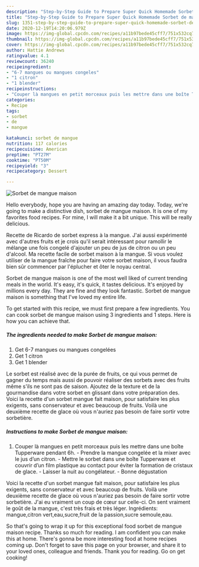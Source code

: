 ```yaml
---
description: "Step-by-Step Guide to Prepare Super Quick Homemade Sorbet de mangue maison"
title: "Step-by-Step Guide to Prepare Super Quick Homemade Sorbet de mangue maison"
slug: 1351-step-by-step-guide-to-prepare-super-quick-homemade-sorbet-de-mangue-maison
date: 2020-12-19T14:20:06.979Z
image: https://img-global.cpcdn.com/recipes/a11b97bede45cff7/751x532cq70/sorbet-de-mangue-maison-photo-principale-de-la-recette.jpg
thumbnail: https://img-global.cpcdn.com/recipes/a11b97bede45cff7/751x532cq70/sorbet-de-mangue-maison-photo-principale-de-la-recette.jpg
cover: https://img-global.cpcdn.com/recipes/a11b97bede45cff7/751x532cq70/sorbet-de-mangue-maison-photo-principale-de-la-recette.jpg
author: Hattie Andrews
ratingvalue: 4.1
reviewcount: 36240
recipeingredient:
- "6-7 mangues ou mangues congeles"
- "1 citron"
- "1 blender"
recipeinstructions:
- "Couper là mangues en petit morceaux puis les mettre dans une boîte Tupperware pendant 6h. Prendre la mangue congelée et la mixer avec le jus d’un citron. Mettre le sorbet dans une boîte Tupperware et couvrir d’un film plastique au contact pour éviter la formation de cristaux de glace. Laisser la nuit au congélateur. Bonne dégustation"
categories:
- Recipe
tags:
- sorbet
- de
- mangue

katakunci: sorbet de mangue 
nutrition: 117 calories
recipecuisine: American
preptime: "PT27M"
cooktime: "PT50M"
recipeyield: "3"
recipecategory: Dessert

---
```



![Sorbet de mangue maison](https://img-global.cpcdn.com/recipes/a11b97bede45cff7/751x532cq70/sorbet-de-mangue-maison-photo-principale-de-la-recette.jpg)

Hello everybody, hope you are having an amazing day today. Today, we're going to make a distinctive dish, sorbet de mangue maison. It is one of my favorites food recipes. For mine, I will make it a bit unique. This will be really delicious.

Recette de Ricardo de sorbet express à la mangue. J&#39;ai aussi expérimenté avec d&#39;autres fruits et je crois qu&#39;il serait intéressant pour ramollir le mélange une fois congelé d&#39;ajouter un peu de jus de citron ou un peu d&#39;alcool. Ma recette facile de sorbet maison à la mangue. Si vous voulez utiliser de la mangue fraîche pour faire votre sorbet maison, il vous faudra bien sûr commencer par l&#39;éplucher et ôter le noyau central.

Sorbet de mangue maison is one of the most well liked of current trending meals in the world. It's easy, it's quick, it tastes delicious. It's enjoyed by millions every day. They are fine and they look fantastic. Sorbet de mangue maison is something that I've loved my entire life.


To get started with this recipe, we must first prepare a few ingredients. You can cook sorbet de mangue maison using 3 ingredients and 1 steps. Here is how you can achieve that.

<!--inarticleads1-->

##### The ingredients needed to make Sorbet de mangue maison:

1. Get 6-7 mangues ou mangues congelées
1. Get 1 citron
1. Get 1 blender


Le sorbet est réalisé avec de la purée de fruits, ce qui vous permet de gagner du temps mais aussi de pouvoir réaliser des sorbets avec des fruits même s&#39;ils ne sont pas de saison. Ajoutez de la texture et de la gourmandise dans votre sorbet en glissant dans votre préparation des. Voici la recette d&#39;un sorbet mangue fait maison, pour satisfaire les plus exigents, sans conservateur et avec beaucoup de fruits. Voilà une deuxième recette de glace où vous n&#39;auriez pas besoin de faire sortir votre sorbetière. 

<!--inarticleads2-->

##### Instructions to make Sorbet de mangue maison:

1. Couper là mangues en petit morceaux puis les mettre dans une boîte Tupperware pendant 6h. - Prendre la mangue congelée et la mixer avec le jus d’un citron. - Mettre le sorbet dans une boîte Tupperware et couvrir d’un film plastique au contact pour éviter la formation de cristaux de glace. - Laisser la nuit au congélateur. - Bonne dégustation


Voici la recette d&#39;un sorbet mangue fait maison, pour satisfaire les plus exigents, sans conservateur et avec beaucoup de fruits. Voilà une deuxième recette de glace où vous n&#39;auriez pas besoin de faire sortir votre sorbetière. J&#39;ai eu vraiment un coup de cœur sur celle-ci. On sent vraiment le goût de la mangue, c&#39;est très frais et très léger. Ingrédients: mangue,citron vert,eau,sucre,fruit de la passion,sucre semoule,eau. 

So that's going to wrap it up for this exceptional food sorbet de mangue maison recipe. Thanks so much for reading. I am confident you can make this at home. There's gonna be more interesting food at home recipes coming up. Don't forget to save this page on your browser, and share it to your loved ones, colleague and friends. Thank you for reading. Go on get cooking!
